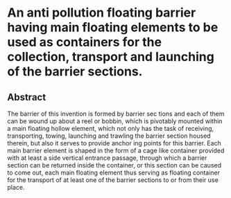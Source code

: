 # An anti pollution floating barrier having main floating elements to be used as containers for the collection, transport and launching of the barrier sections.

## Abstract
The barrier of this invention is formed by barrier sec tions and each of them can be wound up about a reel or bobbin, which is pivotably mounted within a main floating hollow element, which not only has the task of receiving, transporting, towing, launching and trawling the barrier section housed therein, but also it serves to provide anchor ing points for this barrier. Each main barrier element is shaped in the form of a cage like container provided with at least a side vertical entrance passage, through which a barrier section can be returned inside the container, or this section can be caused to come out, each main floating element thus serving as floating container for the transport of at least one of the barrier sections to or from their use place.